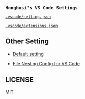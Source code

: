 <samp><b>Hongbusi's VS Code Settings</b></samp>

[`.vscode/setting.json`](./.vscode/setting.json)

[`.vscode/extensions.json`](./.vscode/extensions.json)

## Other Setting

- [Default setting](https://code.visualstudio.com/docs/getstarted/settings#_default-settings)

- [File Nesting Config for VS Code](https://github.com/antfu/vscode-file-nesting-config)

## LICENSE

MIT
